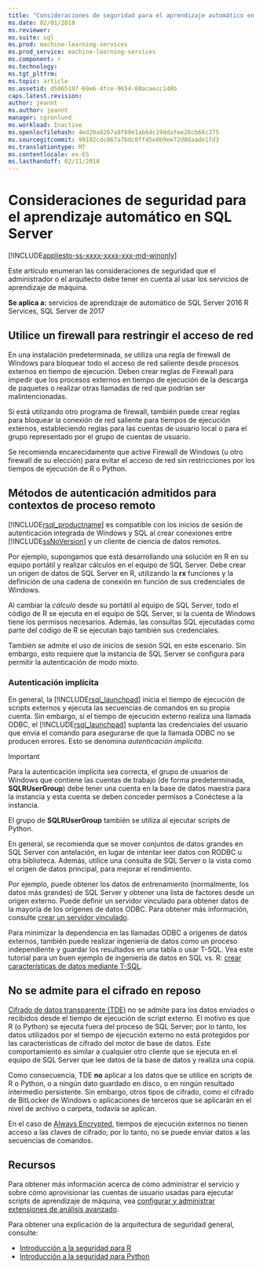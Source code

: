 ```yaml
---
title: "Consideraciones de seguridad para el aprendizaje automático en SQL Server | Documentos de Microsoft"
ms.date: 02/01/2018
ms.reviewer: 
ms.suite: sql
ms.prod: machine-learning-services
ms.prod_service: machine-learning-services
ms.component: r
ms.technology: 
ms.tgt_pltfrm: 
ms.topic: article
ms.assetid: d5065197-69e6-4fce-9654-00acaecc148b
caps.latest.revision: 
author: jeannt
ms.author: jeannt
manager: cgronlund
ms.workload: Inactive
ms.openlocfilehash: 4ed20a8267a8f89e1ab64c19ddafee28cb66c375
ms.sourcegitcommit: 99102cdc867a7bdc0ff45e8b9ee72d0daade1fd3
ms.translationtype: MT
ms.contentlocale: es-ES
ms.lasthandoff: 02/11/2018
---
```

# <a name="security-considerations-for-machine-learning-in-sql-server"></a>Consideraciones de seguridad para el aprendizaje automático en SQL Server
[!INCLUDE[appliesto-ss-xxxx-xxxx-xxx-md-winonly](../../includes/appliesto-ss-xxxx-xxxx-xxx-md-winonly.md)]

Este artículo enumeran las consideraciones de seguridad que el administrador o el arquitecto debe tener en cuenta al usar los servicios de aprendizaje de máquina.

**Se aplica a:** servicios de aprendizaje de automático de SQL Server 2016 R Services, SQL Server de 2017

## <a name="use-a-firewall-to-restrict-network-access"></a>Utilice un firewall para restringir el acceso de red

En una instalación predeterminada, se utiliza una regla de firewall de Windows para bloquear todo el acceso de red saliente desde procesos externos en tiempo de ejecución. Deben crear reglas de Firewall para impedir que los procesos externos en tiempo de ejecución de la descarga de paquetes o realizar otras llamadas de red que podrían ser malintencionadas.

Si está utilizando otro programa de firewall, también puede crear reglas para bloquear la conexión de red saliente para tiempos de ejecución externos, estableciendo reglas para las cuentas de usuario local o para el grupo representado por el grupo de cuentas de usuario.

Se recomienda encarecidamente que active Firewall de Windows (u otro firewall de su elección) para evitar el acceso de red sin restricciones por los tiempos de ejecución de R o Python.

## <a name="authentication-methods-supported-for-remote-compute-contexts"></a>Métodos de autenticación admitidos para contextos de proceso remoto

[!INCLUDE[rsql_productname](../../includes/rsql-productname-md.md)] es compatible con los inicios de sesión de autenticación integrada de Windows y SQL al crear conexiones entre [!INCLUDE[ssNoVersion](../../includes/ssnoversion-md.md)] y un cliente de ciencia de datos remotos.

Por ejemplo, supongamos que está desarrollando una solución en R en su equipo portátil y realizar cálculos en el equipo de SQL Server. Debe crear un origen de datos de SQL Server en R, utilizando la **rx** funciones y la definición de una cadena de conexión en función de sus credenciales de Windows.

Al cambiar la _cálculo_ desde su portátil al equipo de SQL Server, todo el código de R se ejecuta en el equipo de SQL Server, si la cuenta de Windows tiene los permisos necesarios. Además, las consultas SQL ejecutadas como parte del código de R se ejecutan bajo también sus credenciales.

También se admite el uso de inicios de sesión SQL en este escenario. Sin embargo, esto requiere que la instancia de SQL Server se configura para permitir la autenticación de modo mixto.

### <a name="implied-authentication"></a>Autenticación implícita

 En general, la [!INCLUDE[rsql_launchpad](../../includes/rsql-launchpad-md.md)] inicia el tiempo de ejecución de scripts externos y ejecuta las secuencias de comandos en su propia cuenta. Sin embargo, si el tiempo de ejecución externo realiza una llamada ODBC, el [!INCLUDE[rsql_launchpad](../../includes/rsql-launchpad-md.md)] suplanta las credenciales del usuario que envía el comando para asegurarse de que la llamada ODBC no se producen errores. Esto se denomina *autenticación implícita*.
 
 > [!IMPORTANT]
 > Para la autenticación implícita sea correcta, el grupo de usuarios de Windows que contiene las cuentas de trabajo (de forma predeterminada, **SQLRUserGroup**) debe tener una cuenta en la base de datos maestra para la instancia y esta cuenta se deben conceder permisos a Conéctese a la instancia.
 > 
 > El grupo de **SQLRUserGroup** también se utiliza al ejecutar scripts de Python. 

En general, se recomienda que se mover conjuntos de datos grandes en SQL Server con antelación, en lugar de intentar leer datos con RODBC u otra biblioteca. Además, utilice una consulta de SQL Server o la vista como el origen de datos principal, para mejorar el rendimiento. 

Por ejemplo, puede obtener los datos de entrenamiento (normalmente, los datos más grandes) de SQL Server y obtener una lista de factores desde un origen externo. Puede definir un servidor vinculado para obtener datos de la mayoría de los orígenes de datos ODBC. Para obtener más información, consulte [crear un servidor vinculado](https://docs.microsoft.com/sql/relational-databases/linked-servers/create-linked-servers-sql-server-database-engine).

Para minimizar la dependencia en las llamadas ODBC a orígenes de datos externos, también puede realizar ingeniería de datos como un proceso independiente y guardar los resultados en una tabla o usar T-SQL. Vea este tutorial para un buen ejemplo de ingeniería de datos en SQL vs. R: [crear características de datos mediante T-SQL](../tutorials/sqldev-create-data-features-using-t-sql.md).

## <a name="no-support-for-encryption-at-rest"></a>No se admite para el cifrado en reposo

[Cifrado de datos transparente (TDE)](https://docs.microsoft.com/sql/relational-databases/security/encryption/transparent-data-encryption) no se admite para los datos enviados o recibidos desde el tiempo de ejecución de script externo. El motivo es que R (o Python) se ejecuta fuera del proceso de SQL Server; por lo tanto, los datos utilizados por el tiempo de ejecución externo no está protegidos por las características de cifrado del motor de base de datos.  Este comportamiento es similar a cualquier otro cliente que se ejecuta en el equipo de SQL Server que lee datos de la base de datos y realiza una copia.

Como consecuencia, TDE **no** aplicar a los datos que se utilice en scripts de R o Python, o a ningún dato guardado en disco, o en ningún resultado intermedio persistente. Sin embargo, otros tipos de cifrado, como el cifrado de BitLocker de Windows o aplicaciones de terceros que se aplicarán en el nivel de archivo o carpeta, todavía se aplican.

En el caso de [Always Encrypted](https://docs.microsoft.com/sql/relational-databases/security/encryption/overview-of-key-management-for-always-encrypted), tiempos de ejecución externos no tienen acceso a las claves de cifrado; por lo tanto, no se puede enviar datos a las secuencias de comandos.

## <a name="resources"></a>Recursos

Para obtener más información acerca de cómo administrar el servicio y sobre cómo aprovisionar las cuentas de usuario usadas para ejecutar scripts de aprendizaje de máquina, vea [configurar y administrar extensiones de análisis avanzado](../../advanced-analytics/r/configure-and-manage-advanced-analytics-extensions.md).

Para obtener una explicación de la arquitectura de seguridad general, consulte:

+ [Introducción a la seguridad para R](security-overview-sql-server-r.md)
+ [Introducción a la seguridad para Python](../python/security-overview-sql-server-python-services.md)
